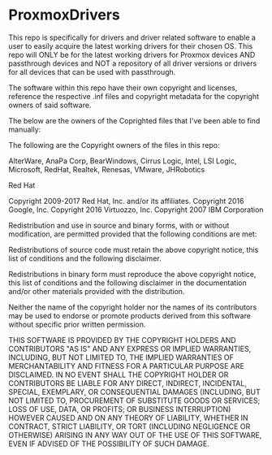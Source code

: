 # ProxmoxDrivers

This repo is specifically for drivers and driver related software to enable a user to easily acquire the latest working drivers for their chosen OS.
This repo will ONLY be for the latest working drivers for Proxmox devices AND passthrough devices and NOT a repository of all driver versions or drivers for all devices that can be used with passthrough.


The software within this repo have their own copyright and licenses, reference the respective .inf files and copyright metadata for the copyright owners of said software.

The below are the owners of the Coprighted files that I've been able to find manually:

The following are the Copyright owners of the files in this repo:

AlterWare,
AnaPa Corp,
BearWindows,
Cirrus Logic,
Intel,
LSI Logic,
Microsoft,
RedHat,
Realtek,
Renesas,
VMware,
JHRobotics




Red Hat

Copyright 2009-2017 Red Hat, Inc. and/or its affiliates.
Copyright 2016 Google, Inc.
Copyright 2016 Virtuozzo, Inc.
Copyright 2007 IBM Corporation

Redistribution and use in source and binary forms, with or without
modification, are permitted provided that the following conditions
are met:

Redistributions of source code must retain the above copyright
notice, this list of conditions and the following disclaimer.

Redistributions in binary form must reproduce the above copyright
notice, this list of conditions and the following disclaimer in the
documentation and/or other materials provided with the distribution.

Neither the name of the copyright holder nor the names of its
contributors may be used to endorse or promote products derived from
this software without specific prior written permission.

THIS SOFTWARE IS PROVIDED BY THE COPYRIGHT HOLDERS AND CONTRIBUTORS
"AS IS" AND ANY EXPRESS OR IMPLIED WARRANTIES, INCLUDING, BUT NOT
LIMITED TO, THE IMPLIED WARRANTIES OF MERCHANTABILITY AND FITNESS FOR
A PARTICULAR PURPOSE ARE DISCLAIMED. IN NO EVENT SHALL THE COPYRIGHT
HOLDER OR CONTRIBUTORS BE LIABLE FOR ANY DIRECT, INDIRECT, INCIDENTAL,
SPECIAL, EXEMPLARY, OR CONSEQUENTIAL DAMAGES (INCLUDING, BUT NOT
LIMITED TO, PROCUREMENT OF SUBSTITUTE GOODS OR SERVICES; LOSS OF USE,
DATA, OR PROFITS; OR BUSINESS INTERRUPTION) HOWEVER CAUSED AND ON ANY
THEORY OF LIABILITY, WHETHER IN CONTRACT, STRICT LIABILITY, OR TORT
(INCLUDING NEGLIGENCE OR OTHERWISE) ARISING IN ANY WAY OUT OF THE USE
OF THIS SOFTWARE, EVEN IF ADVISED OF THE POSSIBILITY OF SUCH DAMAGE.
